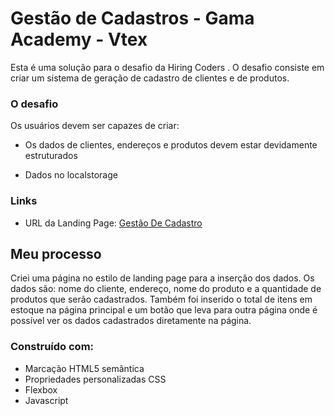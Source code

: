 # Gestão de Cadastros - Gama Academy - Vtex

Esta é uma solução para o desafio da Hiring Coders . O desafio consiste em criar um sistema de geração de cadastro de clientes e de produtos.

### O desafio

Os usuários devem ser capazes de criar:

- Os dados de clientes, endereços e produtos devem estar devidamente estruturados

- Dados no localstorage

### Links

- URL da Landing Page: [Gestão De Cadastro](https://gestao-de-cadastro-vtex.netlify.app/)

## Meu processo

Criei uma página no estilo de landing page para a inserção dos dados.
Os dados são: nome do cliente, endereço, nome do produto e a quantidade de produtos que serão cadastrados.
Também foi inserido o total de itens em estoque na página principal e um botão que leva para outra página 
onde é possível ver os dados cadastrados diretamente na página.

### Construído com:

- Marcação HTML5 semântica
- Propriedades personalizadas CSS
- Flexbox
- Javascript